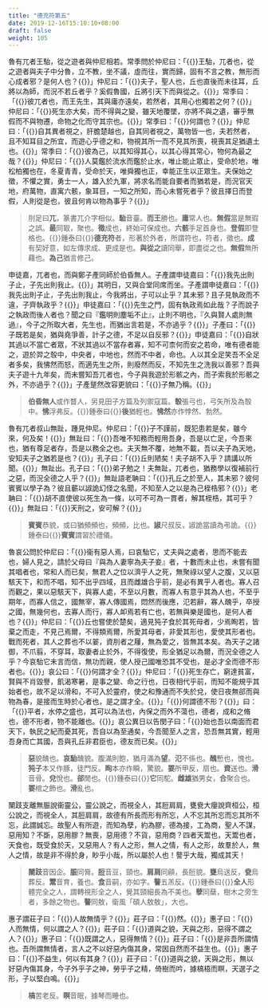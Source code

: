 ```yaml
---
title: "德充符第五"
date: 2019-12-16T15:10:10+08:00
draft: false
weight: 105
---
```




魯有兀者王駘，從之遊者與仲尼相若。常季問於仲尼曰：「{{<span muted>}}王駘，兀者也，從之遊者與夫子中分魯，立不教，坐不議，虛而往，實而歸，固有不言之教，無形而心成者邪？是何人也？{{</span>}}」仲尼曰：「{{<span muted>}}夫子，聖人也，丘也直後而未往耳，丘將以為師，而況不若丘者乎？奚假魯國，丘將引天下而與從之。{{</span>}}」常季曰：「{{<span muted>}}彼兀者也，而王先生，其與庸亦遠矣，若然者，其用心也獨若之何？{{</span>}}」仲尼曰：「{{<span muted>}}死生亦大矣，而不得與之變，雖天地覆墜，亦將不與之遺，審乎無假而不與物遷，命物之化而守其宗也。{{</span>}}」常季曰：「{{<span muted>}}何謂也？{{</span>}}」仲尼曰：「{{<span muted>}}自其異者視之，肝膽楚越也，自其同者視之，萬物皆一也，夫若然者，且不知耳目之所宜，而遊心乎德之和，物視其所一而不見其所喪，視喪其足猶遺土也。{{</span>}}」常季曰：「{{<span muted>}}彼為己，以其知得其心，以其心得其常心，物何為最之哉？{{</span>}}」仲尼曰：「{{<span muted>}}人莫鑑於流水而鑑於止水，唯止能止眾止，受命於地，唯松柏獨也在，冬夏青青，受命於天，唯舜獨也正，幸能正生以正眾生。夫保始之徵，不懼之實，勇士一人，雄入於九軍，將求名而能自要者而猶若是，而況官天地，府萬物，直寓六骸，象耳目，一知之所知，而心未嘗死者乎？彼且擇日而登假，人則從是也，彼且何肯以物為事乎？{{</span>}}」

> 刖足曰**兀**，篆書兀介字相似。**駘**音臺。**而王**勝也。**庸**常人也。**無假**當是無瑕之誤。**最**同冣，聚也。**徵**成也，終始可保成也。**六骸**手足首身也。**登假**即登格也。{{<span success>}}鍾泰曰{{</span>}}**德充符**者，形著於外者，所謂符也，符者，徵也。**成**有契好意，如左傳求成、更成是也。**與從之**讀同舉，即盡從之也。**無假**無所藉也。**為己**猶言修己。



申徒嘉，兀者也，而與鄭子產同師於伯昏無人。子產謂申徒嘉曰：「{{<span muted>}}我先出則子止，子先出則我止。{{</span>}}」其明日，又與合堂同席而坐。子產謂申徒嘉曰：「{{<span muted>}}我先出則子止，子先出則我止，今我將出，子可以止乎？其未邪？且子見執政而不違，子齊執政乎？{{</span>}}」申徒嘉曰：「{{<span muted>}}先生之門，固有執政焉如此哉？子而說子之執政而後人者也？聞之曰『鑑明則塵垢不止』，止則不明也，『久與賢人處則無過』，今子之所取大者，先生也，而猶出言若是，不亦過乎？{{</span>}}」子產曰：「{{<span muted>}}子既若是矣，猶與堯爭善，計子之德，不足以自反邪？{{</span>}}」申徒嘉曰：「{{<span muted>}}自狀其過以不當亡者眾，不狀其過以不當存者寡，知不可柰何而安之若命，唯有德者能之，遊於羿之彀中，中央者，中地也，然而不中者，命也。人以其全足笑吾不全足者多矣，我怫然而怒，而適先生之所，則廢然而反，不知先生之洗我以善邪？吾與夫子遊十九年矣，而未嘗知吾兀者也，今子與我遊於形骸之內，而子索我於形骸之外，不亦過乎？{{</span>}}」子產蹵然改容更貌曰：「{{<span muted>}}子無乃稱。{{</span>}}」

> **伯昏無人**或作瞀人，另見田子方篇及列禦寇篇。**彀**張弓也，弓矢所及為彀中。**怫**浮弗反。{{<span success>}}鍾泰曰{{</span>}}**後**猶輕也。**怫然**亦作悖然、勃然。



魯有兀者叔山無趾，踵見仲尼。仲尼曰：「{{<span muted>}}子不謹前，既犯患若是矣，雖今來，何及矣！{{</span>}}」無趾曰：「{{<span muted>}}吾唯不知務而輕用吾身，吾是以亡足，今吾來也，猶有尊足者存，吾是以務全之也。夫天無不覆，地無不載，吾以夫子為天地，安知夫子之猶若是也？{{</span>}}」孔子曰：「{{<span muted>}}丘則陋矣！夫子胡不入乎？請講以所聞。{{</span>}}」無趾出。孔子曰：「{{<span muted>}}弟子勉之！夫無趾，兀者也，猶務學以復補前行之惡，而況全德之人乎？{{</span>}}」無趾語老聃曰：「{{<span muted>}}孔丘之於至人，其未邪？彼何賓賓以學子為？彼且蘄以諔詭幻怪之名聞，不知至人之以是為己桎梏邪？{{</span>}}」老聃曰：「{{<span muted>}}胡不直使彼以死生為一條，以可不可為一貫者，解其桎梏，其可乎？{{</span>}}」無趾曰：「{{<span muted>}}天刑之，安可解？{{</span>}}」

> **賓賓**恭貌，或曰猶頻頻也，頻頻，比也。**諔**尺叔反，諔詭當讀為弔詭。{{<span success>}}鍾泰曰{{</span>}}**賓賓**謂習於禮儀。



魯哀公問於仲尼曰：「{{<span muted>}}衞有惡人焉，曰哀駘它，丈夫與之處者，思而不能去也，婦人見之，請於父母曰『與為人妻寧為夫子妾』者，十數而未止也，未嘗有聞其唱者也，常和人而已矣，無君人之位以濟乎人之死，無聚祿以望人之腹，又以惡駭天下，和而不唱，知不出乎四域，且而雌雄合乎前，是必有異乎人者也。寡人召而觀之，果以惡駭天下，與寡人處，不至以月數，而寡人有意乎其為人也，不至乎期年，而寡人信之，國無宰，寡人傳國焉，悶然而後應，氾若辭，寡人醜乎，卒授之國，無幾何也，去寡人而行，寡人卹焉若有亡也，若無與樂是國也，是何人者也？{{</span>}}」仲尼曰：「{{<span muted>}}丘也嘗使於楚矣，適見㹠子食於其死母者，少焉眴若，皆棄之而走，不見己焉爾，不得類焉爾，所愛其母者，非愛其形也，愛使其形者也。戰而死者，其人之葬也不以翣，資刖者之屨，無為愛之，皆無其本矣。為天子之諸御，不爪翦，不穿耳，取妻者止於外，不得復使，形全猶足以為爾，而況全德之人乎？今哀駘它未言而信，無功而親，使人授己國唯恐其不受也，是必才全而德不形者也。{{</span>}}」哀公曰：「{{<span muted>}}何謂才全？{{</span>}}」仲尼曰：「{{<span muted>}}死生存亡，窮達貧富，賢與不肖毀譽，飢渴寒暑，是事之變、命之行也，日夜相代乎前，而知不能規乎其始者也，故不足以滑和，不可入於靈府，使之和豫通而不失於兌，使日夜無郤而與物為春，是接而生時於心者也，是之謂才全。{{</span>}}」「{{<span muted>}}何謂德不形？{{</span>}}」曰：「{{<span muted>}}平者，水停之盛也，其可以為法也，內保之而外不蕩也，德者，成和之脩也，德不形者，物不能離也。{{</span>}}」哀公異日以告閔子曰：「{{<span muted>}}始也吾以南面而君天下，執民之紀而憂其死，吾自以為至通矣，今吾聞至人之言，恐吾無其實，輕用吾身而亡其國，吾與孔丘非君臣也，德友而已矣。{{</span>}}」

> **惡**貌醜也。**哀駘**醜貌。腹滿則飽，猶月滿為**望**。**氾**不係也。**醜**慙也，愧也。**㹠子**本又作豚，徒門反。**眴**本亦作瞬，驚貌。**翣**所甲反，扇也。**資**送也。**滑**音骨。**兌**悅也。**郤**閒也。{{<span success>}}鍾泰曰{{</span>}}**它**同駝。**雌雄**猶男女，**合**聚合也。**翣**棺之飾也。**滑**亂也。



闉跂支離無脤說衞靈公，靈公說之，而視全人，其脰肩肩，甕㼜大癭說齊桓公，桓公說之，而視全人，其脰肩肩，故德有所長而形有所忘，人不忘其所忘而忘其所不忘，此謂誠忘。故聖人有所遊，而知為孽，約為膠，德為接，工為商，聖人不謀，惡用知？不斲，惡用膠？無喪，惡用德？不貨，惡用商？四者天鬻也，天鬻也者，天食也，既受食於天，又惡用人？有人之形，無人之情，有人之形，故羣於人，無人之情，故是非不得於身，眇乎小哉，所以屬於人也！謷乎大哉，獨成其天！

> **闉跂**音因企。**脤**同脣。**脰**音豆，頸也。**肩肩**同顅，長脰貌。**甕**烏送反，**㼜**烏葬反。**鬻**音育，養也。**食**音嗣，亦如字。**謷**五羔反。{{<span success>}}鍾泰曰{{</span>}}**全人**形體完全之人，謂轉視形全之人，覺其頸細長為不美也。**孽**同蘖，樹木之旁生者，多餘之物也。**謷**同敖，衛風「碩人敖敖」，大也。



惠子謂莊子曰：「{{<span muted>}}人故無情乎？{{</span>}}」莊子曰：「{{<span muted>}}然。{{</span>}}」惠子曰：「{{<span muted>}}人而無情，何以謂之人？{{</span>}}」莊子曰：「{{<span muted>}}道與之貌，天與之形，惡得不謂之人？{{</span>}}」惠子曰：「{{<span muted>}}既謂之人，惡得無情？{{</span>}}」莊子曰：「{{<span muted>}}是非吾所謂情也。吾所謂無情者，言人之不以好惡內傷其身，常因自然而不益生也。{{</span>}}」惠子曰：「{{<span muted>}}不益生，何以有其身？{{</span>}}」莊子曰：「{{<span muted>}}道與之貌，天與之形，無以好惡內傷其身，今子外乎子之神，勞乎子之精，倚樹而吟，據槁梧而瞑，天選子之形，子以堅白鳴。{{</span>}}」

> **槁**苦老反。**瞑**音眠，據琴而睡也。